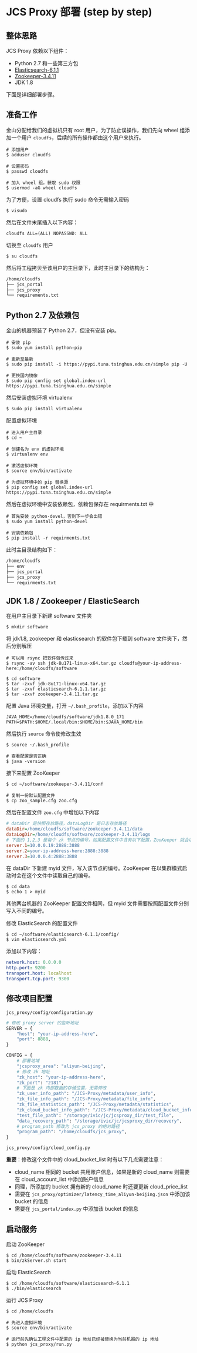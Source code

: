 # JCS Proxy 部署 (step by step)

## 整体思路

JCS Proxy 依赖以下组件：

- Python 2.7 和一些第三方包
- [Elasticsearch-6.1.1][1]
- [Zookeeper-3.4.11][2]
- JDK 1.8

下面是详细部署步骤。

## 准备工作

金山分配给我们的虚拟机只有 root 用户，为了防止误操作，我们先向 wheel 组添加一个用户 `cloudfs`，后续的所有操作都由这个用户来执行。

```shell
# 添加用户
$ adduser cloudfs

# 设置密码
$ passwd cloudfs

# 加入 wheel 组，获取 sudo 权限
$ usermod -aG wheel cloudfs
```

为了方便，设置 cloudfs 执行 sudo 命令无需输入密码

```shell
$ visudo
```

然后在文件末尾插入以下内容：

```
cloudfs ALL=(ALL) NOPASSWD: ALL
```

切换至 `cloudfs` 用户

```shell
$ su cloudfs
```

然后将工程拷贝至该用户的主目录下，此时主目录下的结构为：

```txt
/home/cloudfs
├── jcs_portal
├── jcs_proxy
└── requirements.txt
```

## Python 2.7 及依赖包

金山的机器预装了 Python 2.7，但没有安装 pip。

```shell
# 安装 pip
$ sudo yum install python-pip

# 更新至最新
$ sudo pip install -i https://pypi.tuna.tsinghua.edu.cn/simple pip -U

# 更换国内镜像
$ sudo pip config set global.index-url https://pypi.tuna.tsinghua.edu.cn/simple
```

然后安装虚拟环境 virtualenv

```shell
$ sudo pip install virtualenv
```

配置虚拟环境

```shell
# 进入用户主目录
$ cd ~

# 创建名为 env 的虚拟环境
$ virtualenv env

# 激活虚拟环境
$ source env/bin/activate

# 为虚拟环境中的 pip 替换源
$ pip config set global.index-url https://pypi.tuna.tsinghua.edu.cn/simple
```

然后在虚拟环境中安装依赖包，依赖包保存在 requirments.txt 中

```shell
# 首先安装 python-devel，否则下一步会出错
$ sudo yum install python-devel

# 安装依赖包
$ pip install -r requirments.txt
```

此时主目录结构如下：

```txt
/home/cloudfs
├── env
├── jcs_portal
├── jcs_proxy
└── requirments.txt
```

## JDK 1.8 / Zookeeper / ElasticSearch

在用户主目录下新建 software 文件夹

```shell
$ mkdir software
```

将 jdk1.8, zookeeper 和 elasticsearch 的软件包下载到 software 文件夹下，然后分别解压

```shell
# 可以用 rsync 把软件包传过来
$ rsync -av ssh jdk-8u171-linux-x64.tar.gz cloudfs@your-ip-address-here:/home/cloudfs/software

$ cd software
$ tar -zxvf jdk-8u171-linux-x64.tar.gz
$ tar -zxvf elasticsearch-6.1.1.tar.gz
$ tar -zxvf zookeeper-3.4.11.tar.gz
```

配置 Java 环境变量，打开 `~/.bash_profile`，添加以下内容

```shell
JAVA_HOME=/home/cloudfs/software/jdk1.8.0_171
PATH=$PATH:$HOME/.local/bin:$HOME/bin:$JAVA_HOME/bin
```

然后执行 `source` 命令使修改生效

```shell
$ source ~/.bash_profile

# 查看配置是否正确
$ java -version
```

接下来配置 ZooKeeper

```shell
$ cd ~/software/zookeeper-3.4.11/conf

# 复制一份默认配置文件
$ cp zoo_sample.cfg zoo.cfg
```

然后在配置文件 `zoo.cfg` 中增加以下内容

```cfg
# dataDir 是快照存放路径，dataLogDir 是日志存放路径
dataDir=/home/cloudfs/software/zookeeper-3.4.11/data
dataLogDir=/home/cloudfs/software/zookeeper-3.4.11/logs
# 下面的 1,2,3 是每个 zk 节点的编号，如果配置文件中含有以下配置，ZooKeeper 就会以集群模式启动
server.1=10.0.0.19:2888:3888
server.2=your-ip-address-here:2888:3888
server.3=10.0.0.4:2888:3888
```

在 dataDir 下新建 myid 文件，写入该节点的编号。ZooKeeper 在以集群模式启动时会在这个文件中读取自己的编号。

```shell
$ cd data
$ echo 1 > myid
```

其他两台机器的 ZooKeeper 配置文件相同，但 myid 文件需要按照配置文件分别写入不同的编号。

修改 ElasticSearch 的配置文件

```shell
$ cd ~/software/elasticsearch-6.1.1/config/
$ vim elasticsearch.yml
```

添加以下内容：

```yml
network.host: 0.0.0.0
http.port: 9200
transport.host: localhost
transport.tcp.port: 9300
```

## 修改项目配置

`jcs_proxy/config/configuration.py`

```py
# 修改 proxy server 的监听地址
SERVER = {
    "host": "your-ip-address-here",
    "port": 8888,
}

CONFIG = {
    # 部署地域
    "jcsproxy_area": "aliyun-beijing",
    # 修改 zk 地址
    "zk_host": "your-ip-address-here",
    "zk_port": "2181",
    # 下面是 zk 内部数据的存储位置，无需修改
    "zk_user_info_path": "/JCS-Proxy/metadata/user_info",
    "zk_file_info_path": "/JCS-Proxy/metadata/file_info",
    "zk_file_statistics_path": "/JCS-Proxy/metadata/statistics",
    "zk_cloud_bucket_info_path": "/JCS-Proxy/metadata/cloud_bucket_info",
    "test_file_path": "/storage/ivic/jc/jcsproxy_dir/test_file",
    "data_recovery_path": "/storage/ivic/jc/jcsproxy_dir/recovery",
    # program_path 修改为 jcs_proxy 的绝对路径
    "program_path": "/home/cloudfs/jcs_proxy",
}
```

`jcs_proxy/config/cloud_config.py`

**重要**：修改这个文件中的 cloud_bucket_list 时有以下几点需要注意：

- cloud_name 相同的 bucket 共用账户信息，如果是新的 cloud_name 则需要在 cloud_account_list 中添加账户信息
- 同理，所添加的 bucket 拥有新的 cloud_name 时还要更新 cloud_price_list
- 需要在 `jcs_proxy/optimizer/latency_time_aliyun-beijing.json` 中添加该 bucket 的信息
- 需要在 `jcs_portal/index.py` 中添加该 bucket 的信息

## 启动服务

启动 ZooKeeper

```shell
$ cd /home/cloudfs/software/zookeeper-3.4.11
$ bin/zkServer.sh start
```

启动 ElasticSearch

```shell
$ cd /home/cloudfs/software/elasticsearch-6.1.1
$ ./bin/elasticsearch
```

运行 JCS Proxy

```shell
$ cd /home/cloudfs

# 先进入虚拟环境
$ source env/bin/activate

# 运行前先确认工程文件中配置的 ip 地址已经被替换为当前机器的 ip 地址
$ python jcs_proxy/run.py
```

[1]: https://www.ibm.com/developerworks/cn/opensource/os-cn-elk-filebeat/index.html
[2]: http://zookeeper.apache.org/doc/r3.4.3/zookeeperStarted.html#sc_InstallingSingleMode